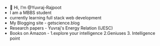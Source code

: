 - 👋 Hi, I’m @Yuvraj-Rajpoot
- I am a MBBS student
- currently learning full stack web development
- My Blogging site - getscience.blog
- Research papers - Yuvraj's Energy Relation (IJESC)
- Books on Amazon - 1.explore your intelligence 2.Geniuses 3. Intelligence point
